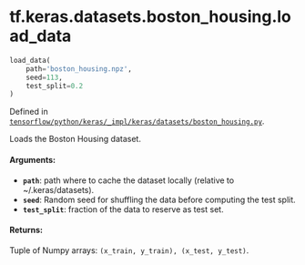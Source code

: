 <div itemscope itemtype="http://developers.google.com/ReferenceObject">
<meta itemprop="name" content="tf.keras.datasets.boston_housing.load_data" />
</div>

# tf.keras.datasets.boston_housing.load_data

``` python
load_data(
    path='boston_housing.npz',
    seed=113,
    test_split=0.2
)
```



Defined in [`tensorflow/python/keras/_impl/keras/datasets/boston_housing.py`](https://www.tensorflow.org/code/tensorflow/python/keras/_impl/keras/datasets/boston_housing.py).

Loads the Boston Housing dataset.

#### Arguments:

* <b>`path`</b>: path where to cache the dataset locally
        (relative to ~/.keras/datasets).
* <b>`seed`</b>: Random seed for shuffling the data
        before computing the test split.
* <b>`test_split`</b>: fraction of the data to reserve as test set.


#### Returns:

Tuple of Numpy arrays: `(x_train, y_train), (x_test, y_test)`.